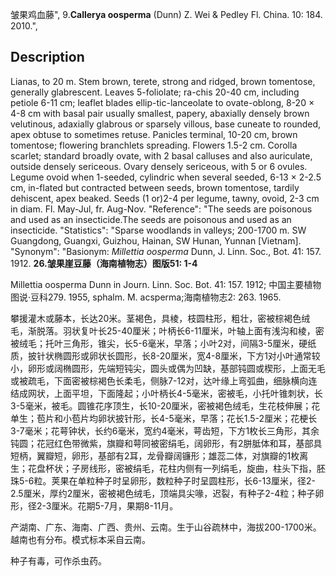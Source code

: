 皱果鸡血藤",
9.**Callerya oosperma** (Dunn) Z. Wei & Pedley Fl. China. 10: 184. 2010.",

## Description
Lianas, to 20 m. Stem brown, terete, strong and ridged, brown tomentose, generally glabrescent. Leaves 5-foliolate; ra-chis 20-40 cm, including petiole 6-11 cm; leaflet blades ellip-tic-lanceolate to ovate-oblong, 8-20 × 4-8 cm with basal pair usually smallest, papery, abaxially densely brown velutinous, adaxially glabrous or sparsely villous, base cuneate to rounded, apex obtuse to sometimes retuse. Panicles terminal, 10-20 cm, brown tomentose; flowering branchlets spreading. Flowers 1.5-2 cm. Corolla scarlet; standard broadly ovate, with 2 basal calluses and also auriculate, outside densely sericeous. Ovary densely sericeous, with 5 or 6 ovules. Legume ovoid when 1-seeded, cylindric when several seeded, 6-13 × 2-2.5 cm, in-flated but contracted between seeds, brown tomentose, tardily dehiscent, apex beaked. Seeds (1 or)2-4 per legume, tawny, ovoid, 2-3 cm in diam. Fl. May-Jul, fr. Aug-Nov.
  "Reference": "The seeds are poisonous and used as an insecticide.The seeds are poisonous and used as an insecticide.
  "Statistics": "Sparse woodlands in valleys; 200-1700 m. SW Guangdong, Guangxi, Guizhou, Hainan, SW Hunan, Yunnan [Vietnam].
  "Synonym": "Basionym: *Millettia oosperma* Dunn, J. Linn. Soc., Bot. 41: 157. 1912.
**26.皱果崖豆藤（海南植物志）图版51: 1-4**

Millettia oosperma Dunn in Journ. Linn. Soc. Bot. 41: 157. 1912; 中国主要植物图说·豆科279. 1955, sphalm. M. acsperma;海南植物志2: 263. 1965.

攀援灌木或藤本，长达20米。茎褐色，具棱，枝圆柱形，粗壮，密被棕褐色绒毛，渐脱落。羽状复叶长25-40厘米；叶柄长6-11厘米，叶轴上面有浅沟和棱，密被绒毛；托叶三角形，锥尖，长5-6毫米，早落；小叶2对，间隔3-5厘米，硬纸质，披针状椭圆形或卵状长圆形，长8-20厘米，宽4-8厘米，下方1对小叶通常较小，卵形或阔椭圆形，先端短钝尖，圆头或偶为凹缺，基部钝圆或楔形，上面无毛或被疏毛，下面密被棕褐色长柔毛，侧脉7-12对，达叶缘上弯弧曲，细脉横向连结成网状，上面平坦，下面隆起；小叶柄长4-5毫米，密被毛，小托叶锥刺状，长3-5毫米，被毛。圆锥花序顶生，长10-20厘米，密被褐色绒毛，生花枝伸展；花单生；苞片和小苞片均卵状披针形，长4-5毫米，早落；花长1.5-2厘米；花梗长3-7毫米；花萼钟状，长约6毫米，宽约4毫米，萼齿短，下方1枚长三角形，其余钝圆；花冠红色带微紫，旗瓣和萼同被密绢毛，阔卵形，有2胼胝体和耳，基部具短柄，翼瓣短，卵形，基部有2耳，龙骨瓣阔镰形；雄蕊二体，对旗瓣的1枚离生；花盘杯状；子房线形，密被绢毛，花柱内侧有一列绢毛，旋曲，柱头下指，胚珠5-6粒。荚果在单粒种子时呈卵形，数粒种子时呈圆柱形，长6-13厘米，径2-2.5厘米，厚约2厘米，密被褐色绒毛，顶端具尖喙，迟裂，有种子2-4粒；种子卵形，径2-3厘米。花期5-7月，果期8-11月。

产湖南、广东、海南、广西、贵州、云南。生于山谷疏林中，海拔200-1700米。越南也有分布。模式标本采自云南。

种子有毒，可作杀虫药。
